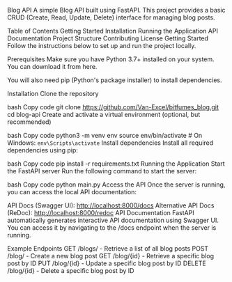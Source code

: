 Blog API
A simple Blog API built using FastAPI. This project provides a basic CRUD (Create, Read, Update, Delete) interface for managing blog posts.

Table of Contents
Getting Started
Installation
Running the Application
API Documentation
Project Structure
Contributing
License
Getting Started
Follow the instructions below to set up and run the project locally.

Prerequisites
Make sure you have Python 3.7+ installed on your system. You can download it from here.

You will also need pip (Python's package installer) to install dependencies.

Installation
Clone the repository

bash
Copy code
git clone <https://github.com/Van-Excel/bitfumes_blog.git>
cd blog-api
Create and activate a virtual environment (optional, but recommended)

bash
Copy code
python3 -m venv env
source env/bin/activate  # On Windows: `env\Scripts\activate`
Install dependencies Install all required dependencies using pip:

bash
Copy code
pip install -r requirements.txt
Running the Application
Start the FastAPI server Run the following command to start the server:

bash
Copy code
python main.py
Access the API Once the server is running, you can access the local API documentation:

API Docs (Swagger UI): <http://localhost:8000/docs>
Alternative API Docs (ReDoc): <http://localhost:8000/redoc>
API Documentation
FastAPI automatically generates interactive API documentation using Swagger UI. You can access it by navigating to the /docs endpoint when the server is running.

Example Endpoints
GET /blogs/ - Retrieve a list of all blog posts
POST /blog/ - Create a new blog post
GET /blog/{id} - Retrieve a specific blog post by ID
PUT /blog/{id} - Update a specific blog post by ID
DELETE /blog/{id} - Delete a specific blog post by ID
